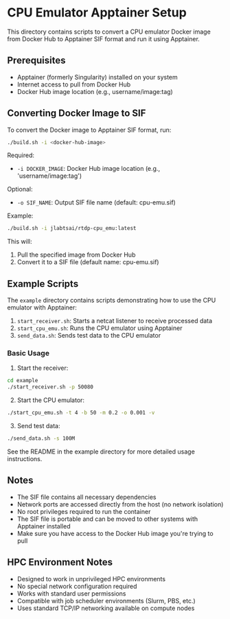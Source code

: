 # CPU Emulator Apptainer Setup

This directory contains scripts to convert a CPU emulator Docker image from Docker Hub to Apptainer SIF format and run it using Apptainer.

## Prerequisites

- Apptainer (formerly Singularity) installed on your system
- Internet access to pull from Docker Hub
- Docker Hub image location (e.g., username/image:tag)

## Converting Docker Image to SIF

To convert the Docker image to Apptainer SIF format, run:

```bash
./build.sh -i <docker-hub-image>
```

Required:
- `-i DOCKER_IMAGE`: Docker Hub image location (e.g., 'username/image:tag')

Optional:
- `-o SIF_NAME`: Output SIF file name (default: cpu-emu.sif)

Example:
```bash
./build.sh -i jlabtsai/rtdp-cpu_emu:latest
```

This will:
1. Pull the specified image from Docker Hub
2. Convert it to a SIF file (default name: cpu-emu.sif)

## Example Scripts

The `example` directory contains scripts demonstrating how to use the CPU emulator with Apptainer:

1. `start_receiver.sh`: Starts a netcat listener to receive processed data
2. `start_cpu_emu.sh`: Runs the CPU emulator using Apptainer
3. `send_data.sh`: Sends test data to the CPU emulator

### Basic Usage

1. Start the receiver:
```bash
cd example
./start_receiver.sh -p 50080
```

2. Start the CPU emulator:
```bash
./start_cpu_emu.sh -t 4 -b 50 -m 0.2 -o 0.001 -v
```

3. Send test data:
```bash
./send_data.sh -s 100M
```

See the README in the example directory for more detailed usage instructions.

## Notes

- The SIF file contains all necessary dependencies
- Network ports are accessed directly from the host (no network isolation)
- No root privileges required to run the container
- The SIF file is portable and can be moved to other systems with Apptainer installed
- Make sure you have access to the Docker Hub image you're trying to pull

## HPC Environment Notes
- Designed to work in unprivileged HPC environments
- No special network configuration required
- Works with standard user permissions
- Compatible with job scheduler environments (Slurm, PBS, etc.)
- Uses standard TCP/IP networking available on compute nodes